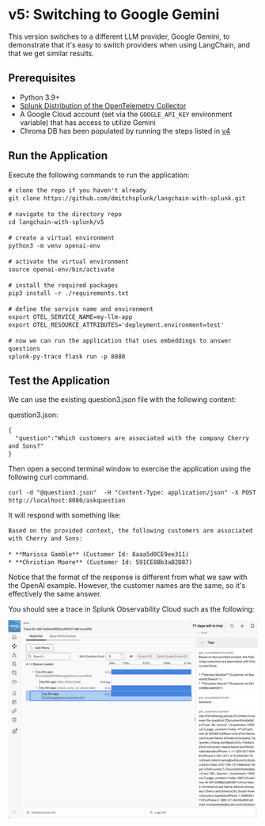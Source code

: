 # v5:  Switching to Google Gemini

This version switches to a different LLM provider, Google Gemini, to demonstrate that it's easy 
to switch providers when using LangChain, and that we get similar results. 

## Prerequisites

* Python 3.9+
* [Splunk Distribution of the OpenTelemetry Collector](https://docs.splunk.com/observability/en/gdi/opentelemetry/opentelemetry.html#otel-intro-install) 
* A Google Cloud account (set via the `GOOGLE_API_KEY` environment variable) that has access to utilize Gemini
* Chroma DB has been populated by running the steps listed in [v4](../v4)

## Run the Application

Execute the following commands to run the application: 

````
# clone the repo if you haven't already
git clone https://github.com/dmitchsplunk/langchain-with-splunk.git

# navigate to the directory repo
cd langchain-with-splunk/v5

# create a virtual environment 
python3 -m venv openai-env

# activate the virtual environment
source openai-env/bin/activate

# install the required packages
pip3 install -r ./requirements.txt

# define the service name and environment
export OTEL_SERVICE_NAME=my-llm-app
export OTEL_RESOURCE_ATTRIBUTES='deployment.environment=test'

# now we can run the application that uses embeddings to answer questions 
splunk-py-trace flask run -p 8080
````

## Test the Application

We can use the existing question3.json file with the following content: 

question3.json: 
````
{
  "question":"Which customers are associated with the company Cherry and Sons?"
}
````

Then open a second terminal window to exercise the application using the following curl command.

````
curl -d "@question3.json"  -H "Content-Type: application/json" -X POST http://localhost:8080/askquestion
````

It will respond with something like:

````
Based on the provided context, the following customers are associated with Cherry and Sons:

* **Marissa Gamble** (Customer Id: 8aaa5d0CE9ee311)
* **Christian Moore** (Customer Id: 591CE8Bb3aB2D87) 
````

Notice that the format of the response is different from what we saw with the OpenAI example. 
However, the customer names are the same, so it's effectively the same answer. 

You should see a trace in Splunk Observability Cloud such as the following: 

![v5 Trace](./images/v5_trace.png)